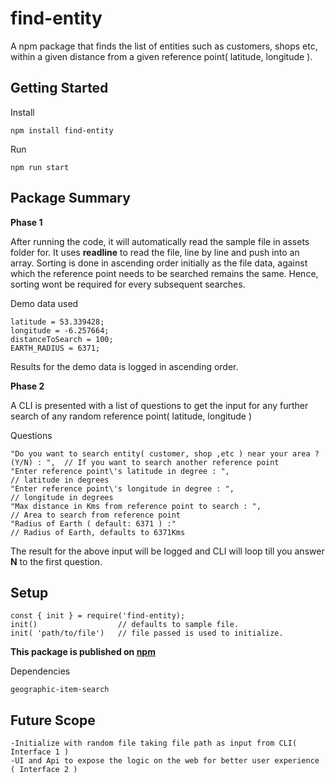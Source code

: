 # find-entity
A npm package that finds the list of entities such as customers, shops etc, within a given distance from a given 
reference point( latitude, longitude ).


## Getting Started

Install
```
npm install find-entity
```

Run
```
npm run start
```

## Package Summary

**Phase 1**

After running the code, it will automatically read the sample file in assets folder for.
It uses **readline** to read the file, line by line and push into an array.
Sorting is done in ascending order initially as the file data, against which the reference point needs to be searched remains the same. Hence, sorting wont be required for every subsequent searches.

Demo data used
```
latitude = 53.339428;
longitude = -6.257664; 
distanceToSearch = 100;
EARTH_RADIUS = 6371;
```

Results for the demo data is logged in ascending order.

**Phase 2**

A CLI is presented with a list of questions to get the input for any further search of any random reference point( latitude, longitude )

Questions
```
"Do you want to search entity( customer, shop ,etc ) near your area ? (Y/N) : ",  // If you want to search another reference point
"Enter reference point\'s latitude in degree : ",                                 // latitude in degrees
"Enter reference point\'s longitude in degree : ",                                // longitude in degrees
"Max distance in Kms from reference point to search : ",                          // Area to search from reference point
"Radius of Earth ( default: 6371 ) :"                                             // Radius of Earth, defaults to 6371Kms
``` 

The result for the above input will be logged and CLI will loop till you answer **N** to the first question.


## Setup

```
const { init } = require('find-entity);
init()                  // defaults to sample file.
init( 'path/to/file')   // file passed is used to initialize. 
```



**This package is published on [npm](https://www.npmjs.com/package/find-entity)**

Dependencies
```
geographic-item-search
```


## Future Scope
```
-Initialize with random file taking file path as input from CLI( Interface 1 )
-UI and Api to expose the logic on the web for better user experience ( Interface 2 )
